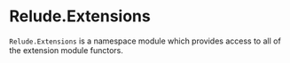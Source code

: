# Relude.Extensions

`Relude.Extensions` is a namespace module which provides access to all of the extension module functors.
